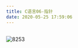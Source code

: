 ```yaml
---
title: C语言06-指针
date: 2020-05-25 17:59:06
---
```


## 
## 
## 
## 
## 
## 
## 

![8253](./C语言01-C语言的基本概念/8253.png)

